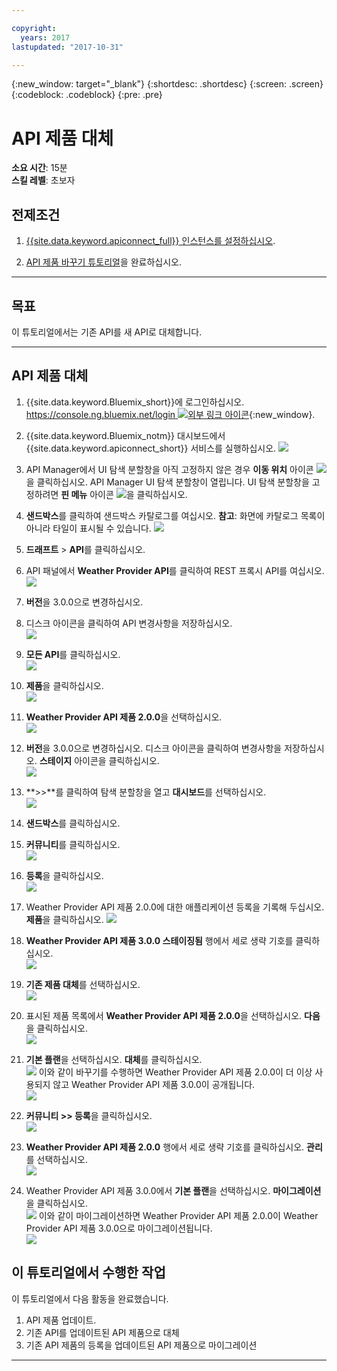 ```yaml
---

copyright:
  years: 2017
lastupdated: "2017-10-31"

---
```


{:new_window: target="_blank"}
{:shortdesc: .shortdesc}
{:screen: .screen}
{:codeblock: .codeblock}
{:pre: .pre}

# API 제품 대체
**소요 시간**: 15분  
**스킬 레벨**: 초보자  

## 전제조건

1. [{{site.data.keyword.apiconnect_full}} 인스턴스를 설정하십시오](tut_prereq_set_up_apic_instance.html).

2. [API 제품 바꾸기 튜토리얼](tut_manage_replace.html)을 완료하십시오.

---
## 목표
이 튜토리얼에서는 기존 API를 새 API로 대체합니다.

---
## API 제품 대체
1. {{site.data.keyword.Bluemix_short}}에 로그인하십시오. [https://console.ng.bluemix.net/login ![외부 링크 아이콘](../../../icons/launch-glyph.svg "외부 링크 아이콘")](https://console.ng.bluemix.net/login){:new_window}.

2. {{site.data.keyword.Bluemix_notm}} 대시보드에서 {{site.data.keyword.apiconnect_short}} 서비스를 실행하십시오.
![](images/Bluemix.png)

3. API Manager에서 UI 탐색 분할창을 아직 고정하지 않은 경우 **이동 위치** 아이콘 ![](images/navigate-to.png)을 클릭하십시오. API Manager UI 탐색 분할창이 열립니다. UI 탐색 분할창을 고정하려면 **핀 메뉴** 아이콘 ![](images/pinned.png)을 클릭하십시오.

4. **샌드박스**를 클릭하여 샌드박스 카탈로그를 여십시오. **참고**: 화면에 카탈로그 목록이 아니라 타일이 표시될 수 있습니다.
![](images/del-sandbox-list.png)

4. **드래프트** > **API**를 클릭하십시오.

5. API 패널에서 **Weather Provider API**를 클릭하여 REST 프록시 API를 여십시오.  
![](images/rep-api-list.png)

6. **버전**을 3.0.0으로 변경하십시오.

7. 디스크 아이콘을 클릭하여 API 변경사항을 저장하십시오.  
![](images/sup-change-version.png)

8. **모든 API**를 클릭하십시오.  
![](images/rep-all-apis.png)

9. **제품**을 클릭하십시오.  
![](images/sup-prods.png)

10.	**Weather Provider API 제품 2.0.0**을 선택하십시오.  
![](images/sup-draft-prod-list.png)

11.	**버전**을 3.0.0으로 변경하십시오. 디스크 아이콘을 클릭하여 변경사항을 저장하십시오. **스테이지** 아이콘을 클릭하십시오.  
![](images/sup-change-prod-vers-3.png)

12.	**>>**를 클릭하여 탐색 분할창을 열고 **대시보드**를 선택하십시오.  
![](images/rep-dashboard.png)

13.	**샌드박스**를 클릭하십시오.

14.	**커뮤니티**를 클릭하십시오.  
![](images/sup-sand-dash.png)

15.	**등록**을 클릭하십시오.  
![](images/sup-comm-orgs.png)

16.	Weather Provider API 제품 2.0.0에 대한 애플리케이션 등록을 기록해 두십시오. **제품**을 클릭하십시오.
![](images/sup-scriptions-200.png)  

17.	**Weather Provider API 제품 3.0.0 스테이징됨** 행에서 세로 생략 기호를 클릭하십시오.  
![](images/sup-stage-prod-3.png)

18.	**기존 제품 대체**를 선택하십시오.  
![](images/sup-super-prod.png)

19.	표시된 제품 목록에서 **Weather Provider API 제품 2.0.0**을 선택하십시오. **다음**을 클릭하십시오.  
![](images/sup-super-dialog-1.png)

20.	**기본 플랜**을 선택하십시오. **대체**를 클릭하십시오.  
![](images/sup-super-dialog-2.png)
    이와 같이 바꾸기를 수행하면 Weather Provider API 제품 2.0.0이 더 이상 사용되지 않고 Weather Provider API 제품 3.0.0이 공개됩니다.  
![](images/sup-dash-prods-3.png) 
 
21.	**커뮤니티 >> 등록**을 클릭하십시오.  
![](images/sup-scriptions-200.png)
 
22.	**Weather Provider API 제품 2.0.0** 행에서 세로 생략 기호를 클릭하십시오. **관리**를 선택하십시오.  
![](images/sup-dots-manage.png) 

23.	Weather Provider API 제품 3.0.0에서 **기본 플랜**을 선택하십시오. **마이그레이션**을 클릭하십시오.  
![](images/sup-migrate-dialog.png)
    이와 같이 마이그레이션하면 Weather Provider API 제품 2.0.0이 Weather Provider API 제품 3.0.0으로 마이그레이션됩니다.  
![](images/sup-migrated.png) 
 

 
## 이 튜토리얼에서 수행한 작업
이 튜토리얼에서 다음 활동을 완료했습니다.

1. API 제품 업데이트.
2. 기존 API를 업데이트된 API 제품으로 대체
3. 기존 API 제품의 등록을 업데이트된 API 제품으로 마이그레이션

---












